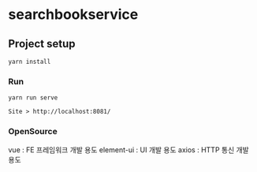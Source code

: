 # searchbookservice

## Project setup
```
yarn install
```

### Run
```
yarn run serve 

Site > http://localhost:8081/
```

### OpenSource
vue : FE 프레임워크 개발 용도
element-ui : UI 개발 용도
axios : HTTP 통신 개발 용도
